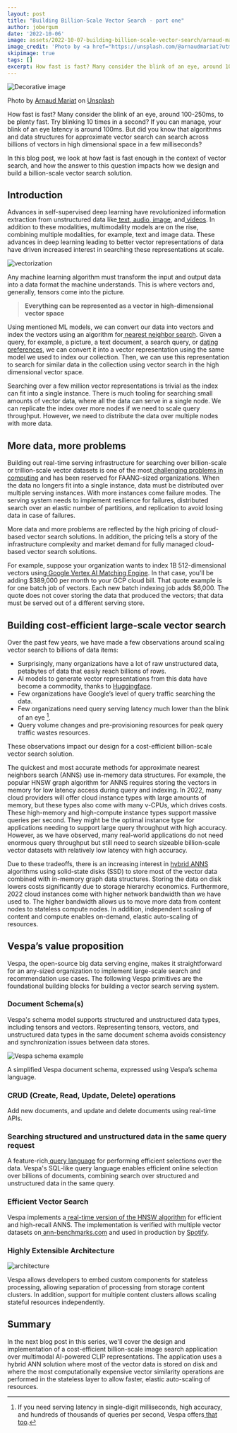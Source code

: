 ```yaml
---
layout: post
title: "Building Billion-Scale Vector Search - part one"
author: jobergum
date: '2022-10-06'
image: assets/2022-10-07-building-billion-scale-vector-search/arnaud-mariat-45Z6hW1dQMI-unsplash.jpg
image_credit: 'Photo by <a href="https://unsplash.com/@arnaudmariat?utm_source=unsplash&utm_medium=referral&utm_content=creditCopyText">Arnaud Mariat</a> on <a href="https://unsplash.com/photos/45Z6hW1dQMI?utm_source=unsplash&utm_medium=referral&utm_content=creditCopyText">Unsplash</a>'
skipimage: true
tags: []
excerpt: How fast is fast? Many consider the blink of an eye, around 100-250ms, to be plenty fast. 
---
```


![Decorative image](/assets/2022-10-07-building-billion-scale-vector-search/arnaud-mariat-45Z6hW1dQMI-unsplash.jpg)
<p class="image-credit">
Photo by <a href="https://unsplash.com/@arnaudmariat?utm_source=unsplash&utm_medium=referral&utm_content=creditCopyText">Arnaud Mariat</a> on <a href="https://unsplash.com/s/photos/billion?utm_source=unsplash&utm_medium=referral&utm_content=creditCopyText">Unsplash</a>
 </p>

How fast is fast? Many consider the blink of an eye, around 100-250ms, to be plenty fast. Try blinking 10 times in a
second? If you can manage, your blink of an eye latency is around 100ms. But did you know that algorithms and data
structures for approximate vector search can search across billions of vectors in high dimensional space in a few
milliseconds? 

In this blog post, we look at how fast is fast enough in the context of vector search, and how the answer to this
question impacts how we design and build a billion-scale vector search solution. 


## Introduction

Advances in self-supervised deep learning have revolutionized information extraction from unstructured data like[
text](https://blog.google/products/search/search-language-understanding-bert/),[
audio](https://openai.com/blog/whisper/),[ image](https://openai.com/blog/clip/), and[
videos](https://ai.facebook.com/blog/generative-ai-text-to-video/). In addition to these modalities, multimodality
models are on the rise, combining multiple modalities, for example, text and image data. These advances in deep learning
leading to better vector representations of data have driven increased interest in searching these representations at
scale. 

![vectorization](/assets/2022-10-07-building-billion-scale-vector-search/ml-models.png)


Any machine learning algorithm must transform the input and output data into a data format the machine understands. This
is where vectors and, generally, tensors come into the picture.

> **Everything can be represented as a vector in high-dimensional vector space**

Using mentioned ML models, we can convert our data into vectors and index the vectors using an algorithm for[ nearest
neighbor search](https://en.wikipedia.org/wiki/Nearest_neighbor_search). Given a query, for example, a picture, a text
document, a search query, or [dating
preferences](https://tech.okcupid.com/vespa-vs-elasticsearch-for-matching-millions-of-people-6e3af18eb4dc), we can
convert it into a vector representation using the same model we used to index our collection. Then, we can use this
representation to search for similar data in the collection using vector search in the high dimensional vector space. 

Searching over a few million vector representations is trivial as the index can fit into a single instance. There is
much tooling for searching small amounts of vector data, where all the data can serve in a single node. We can replicate
the index over more nodes if we need to scale query throughput. However, we need to distribute the data over multiple
nodes with more data. 


## More data, more problems

Building out real-time serving infrastructure for searching over billion-scale or trillion-scale vector datasets is one
of the most[ challenging problems in computing](https://blog.vespa.ai/the-hardest-problem-in-computing/) and has been
reserved for FAANG-sized organizations. When the data no longers fit into a single instance, data must be distributed
over multiple serving instances. With more instances come failure modes. The serving system needs to implement
resilience for failures, distributed search over an elastic number of partitions, and replication to avoid losing data
in case of failures. 

More data and more problems are reflected by the high pricing of cloud-based vector search solutions. In addition, the
pricing tells a story of the infrastructure complexity and market demand for fully managed cloud-based vector search
solutions.

For example, suppose your organization wants to index 1B 512-dimensional vectors using[ Google Vertex AI Matching
Engine](https://cloud.google.com/vertex-ai/pricing). In that case, you'll be adding $389,000 per month to
your GCP cloud bill. That quote example is for one batch job of vectors. Each new batch indexing job adds $6,000. The
quote does not cover storing the data that produced the vectors; that data must be served out of a different serving
store.


## Building cost-efficient large-scale vector search 

Over the past few years, we have made a few observations around scaling vector search to billions of data items:

* Surprisingly, many organizations have a lot of raw unstructured data,
  petabytes of data that easily reach billions of rows.
* AI models to generate vector representations from this data have become a commodity,
  thanks to [Huggingface](https://huggingface.co/). 
* Few organizations have Google’s level of query traffic searching the data.
* Few organizations need query serving latency much lower than the blink of an eye [^1].
* Query volume changes and pre-provisioning resources for peak query traffic wastes resources. 

These observations impact our design for a cost-efficient billion-scale vector search solution. 

The quickest and most accurate methods for approximate nearest neighbors search (ANNS) use in-memory data structures.
For example, the popular HNSW graph algorithm for ANNS requires storing the vectors in memory for low latency access
during query and indexing. In 2022, many cloud providers will offer cloud instance types with large amounts of memory,
but these types also come with many v-CPUs, which drives costs. These high-memory and high-compute instance types
support massive queries per second. They might be the optimal instance type for applications needing to support large
query throughput with high accuracy. However, as we have observed, many real-world applications do not need enormous
query throughput but still need to search sizeable billion-scale vector datasets with relatively low latency with high
accuracy. 

Due to these tradeoffs, there is an increasing interest in [hybrid
ANNS](https://blog.vespa.ai/vespa-hybrid-billion-scale-vector-search/) algorithms using solid-state disks (SSD) to store
most of the vector data combined with in-memory graph data structures. Storing the data on disk lowers costs
significantly due to storage hierarchy economics. Furthermore, 2022 cloud instances come with higher network bandwidth
than we have used to. The higher bandwidth allows us to move more data from content nodes to stateless compute nodes. In
addition, independent scaling of content and compute enables on-demand, elastic auto-scaling of resources.


## Vespa’s value proposition

Vespa, the open-source big data serving engine, makes it straightforward for an any-sized organization to implement
large-scale search and recommendation use cases. The following Vespa primitives are the foundational building blocks for
building a vector search serving system. 


### Document Schema(s)

Vespa's schema model supports structured and unstructured data types, including tensors and vectors. Representing
tensors, vectors, and unstructured data types in the same document schema avoids consistency and synchronization issues
between data stores. 

![Vespa schema example](/assets/2022-10-07-building-billion-scale-vector-search/schema.png)

A simplified Vespa document schema, expressed using Vespa’s schema language. 

### CRUD (Create, Read, Update, Delete) operations

Add new documents, and update and delete documents using real-time APIs. 

### Searching structured and unstructured data in the same query request

A feature-rich[ query language](https://docs.vespa.ai/en/query-language.html) for performing efficient selections over
the data. Vespa's SQL-like query language enables efficient online selection over billions of documents, combining
search over structured and unstructured data in the same query.


### Efficient Vector Search

Vespa implements a[ real-time version of the HNSW algorithm](https://docs.vespa.ai/en/approximate-nn-hnsw.html) for
efficient and high-recall ANNS. The implementation is verified with multiple vector datasets on[
ann-benchmarks.com](https://ann-benchmarks.com/) and used in production by
[Spotify](https://engineering.atspotify.com/2022/03/introducing-natural-language-search-for-podcast-episodes/). 


### Highly Extensible Architecture
![architecture](https://docs.vespa.ai/assets/img/vespa-overview.svg)

Vespa allows developers to embed custom components for stateless processing, allowing separation of processing from
storage content clusters. In addition, support for multiple content clusters allows scaling stateful resources
independently. 

## Summary 

In the next blog post in this series, we'll cover the design and implementation of a cost-efficient billion-scale image
search application over multimodal AI-powered CLIP representations. The application uses a hybrid ANN solution where
most of the vector data is stored on disk and where the most computationally expensive vector similarity operations are
performed in the stateless layer to allow faster, elastic auto-scaling of resources. 


[^1]: If you need serving latency in single-digit milliseconds, high accuracy, and hundreds of thousands of queries per second, Vespa offers[ that too](https://docs.vespa.ai/en/approximate-nn-hnsw.html). 

